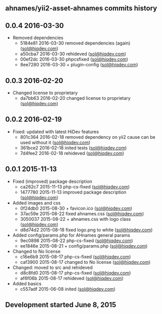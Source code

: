 ahnames/yii2-asset-ahnames commits history
------------------------------------------

## 0.0.4 2016-03-30

- Removed dependencies
    - 5184e81 2016-03-30 removed dependencies (again) (sol@hiqdev.com)
    - a50cba7 2016-03-30 rehideved (sol@hiqdev.com)
    - 00ef2dc 2016-03-30 phpcsfixed (sol@hiqdev.com)
    - 8ee7280 2016-03-30 + plugin-config (sol@hiqdev.com)

## 0.0.3 2016-02-20

- Changed license to proprietary
    - da7bb63 2016-02-20 changed license to proprietary (sol@hiqdev.com)

## 0.0.2 2016-02-19

- Fixed: updated with latest HiDev features
    - 801c364 2016-02-18 removed dependency on yii2 cause can be used without it (sol@hiqdev.com)
    - 361bce2 2016-02-18 inited tests (sol@hiqdev.com)
    - 7d4fee2 2016-02-18 rehideved (sol@hiqdev.com)

## 0.0.1 2015-11-13

- Fixed (improved) package description
    - ca262c7 2015-11-13 php-cs-fixed (sol@hiqdev.com)
    - 1477780 2015-11-13 improved package description (sol@hiqdev.com)
- Added images and css
    - 0f24db0 2015-08-30 + favicon.ico (sol@hiqdev.com)
    - 37ac59e 2015-08-22 fixed ahnames.css (sol@hiqdev.com)
    - 3050037 2015-08-22 + ahnames.css with logo class (sol@hiqdev.com)
    - d8d74d2 2015-08-18 fixed logo.png to white (sol@hiqdev.com)
- Added config/params.php for AHnames general params
    - 9ec0898 2015-08-22 php-cs-fixed (sol@hiqdev.com)
    - ee1846e 2015-08-21 + config/params.php (sol@hiqdev.com)
- Changed to No license
    - c16e6b9 2015-08-17 php-cs-fixed (sol@hiqdev.com)
    - caf3900 2015-08-17 changed to No license (sol@hiqdev.com)
- Changed: moved to src and rehideved
    - d8c8fd0 2015-08-17 php-cs-fixed (sol@hiqdev.com)
    - af6f06b 2015-08-17 rehideved (sol@hiqdev.com)
- Added basics
    - c557adf 2015-06-08 inited (sol@hiqdev.com)

## Development started June 8, 2015

